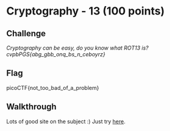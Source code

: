 
# Cryptography - 13 (100 points)

## Challenge

*Cryptography can be easy, do you know what ROT13 is? cvpbPGS{abg_gbb_onq_bs_n_ceboyrz}*

## Flag

picoCTF{not_too_bad_of_a_problem}

## Walkthrough

Lots of good site on the subject :) Just try [here](]https://www.dcode.fr/chiffre-rot-13).
